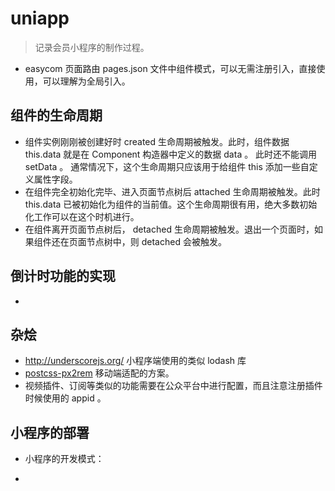 # uniapp

> 记录会员小程序的制作过程。

- easycom 页面路由 pages.json 文件中组件模式，可以无需注册引入，直接使用，可以理解为全局引入。

## 组件的生命周期

- 组件实例刚刚被创建好时 created 生命周期被触发。此时，组件数据 this.data 就是在 Component 构造器中定义的数据 data 。 此时还不能调用 setData 。 通常情况下，这个生命周期只应该用于给组件 this 添加一些自定义属性字段。
- 在组件完全初始化完毕、进入页面节点树后 attached 生命周期被触发。此时 this.data 已被初始化为组件的当前值。这个生命周期很有用，绝大多数初始化工作可以在这个时机进行。
- 在组件离开页面节点树后， detached 生命周期被触发。退出一个页面时，如果组件还在页面节点树中，则 detached 会被触发。

## 倒计时功能的实现

-

## 杂烩

- http://underscorejs.org/ 小程序端使用的类似 lodash 库
- [postcss-px2rem](https://juejin.cn/post/6844903828408533000) 移动端适配的方案。
- 视频插件、订阅等类似的功能需要在公众平台中进行配置，而且注意注册插件时候使用的 appid 。

## 小程序的部署

- 小程序的开发模式：

-

